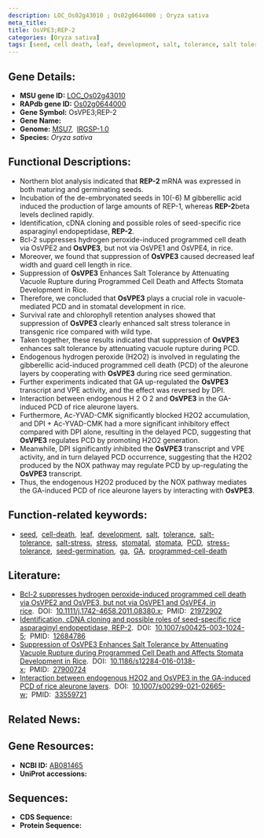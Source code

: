 ```yaml
---
description: LOC_Os02g43010 ; Os02g0644000 ; Oryza sativa
meta_title:
title: OsVPE3;REP-2
categories: [Oryza sativa]
tags: [seed, cell death, leaf, development, salt, tolerance, salt tolerance, salt stress, stress, stomatal, stomata, PCD, stress tolerance, seed germination,  ga , GA, programmed cell death]
---
```


## Gene Details:
- **MSU gene ID:** [LOC_Os02g43010](http://rice.uga.edu/cgi-bin/ORF_infopage.cgi?orf=LOC_Os02g43010)  
- **RAPdb gene ID:** [Os02g0644000](https://rapdb.dna.affrc.go.jp/locus/?name=Os02g0644000)  
- **Gene Symbol:** OsVPE3;REP-2
- **Gene Name:**
- **Genome:**  [MSU7](http://rice.uga.edu/),&nbsp;&nbsp;[IRGSP-1.0](https://rapdb.dna.affrc.go.jp/download/irgsp1.html)
- **Species:** *Oryza sativa*

## Functional Descriptions:
   - Northern blot analysis indicated that **REP-2** mRNA was expressed in both maturing and germinating seeds.
   - Incubation of the de-embryonated seeds in 10(-6) M gibberellic acid induced the production of large amounts of REP-1, whereas **REP-2**beta levels declined rapidly.
   - Identification, cDNA cloning and possible roles of seed-specific rice asparaginyl endopeptidase, **REP-2**.
   - Bcl-2 suppresses hydrogen peroxide-induced programmed cell death via OsVPE2 and **OsVPE3**, but not via OsVPE1 and OsVPE4, in rice.
   - Moreover, we found that suppression of **OsVPE3** caused decreased leaf width and guard cell length in rice.
   - Suppression of **OsVPE3** Enhances Salt Tolerance by Attenuating Vacuole Rupture during Programmed Cell Death and Affects Stomata Development in Rice.
   - Therefore, we concluded that **OsVPE3** plays a crucial role in vacuole-mediated PCD and in stomatal development in rice.
   - Survival rate and chlorophyll retention analyses showed that suppression of **OsVPE3** clearly enhanced salt stress tolerance in transgenic rice compared with wild type.
   - Taken together, these results indicated that suppression of **OsVPE3** enhances salt tolerance by attenuating vacuole rupture during PCD.
   - Endogenous hydrogen peroxide (H2O2) is involved in regulating the gibberellic acid-induced programmed cell death (PCD) of the aleurone layers by cooperating with **OsVPE3** during rice seed germination.
   - Further experiments indicated that GA up-regulated the **OsVPE3** transcript and VPE activity, and the effect was reversed by DPI.
   - Interaction between endogenous H 2 O 2 and **OsVPE3** in the GA-induced PCD of rice aleurone layers.
   - Furthermore, Ac-YVAD-CMK significantly blocked H2O2 accumulation, and DPI + Ac-YVAD-CMK had a more significant inhibitory effect compared with DPI alone, resulting in the delayed PCD, suggesting that **OsVPE3** regulates PCD by promoting H2O2 generation.
   - Meanwhile, DPI significantly inhibited the **OsVPE3** transcript and VPE activity, and in turn delayed PCD occurrence, suggesting that the H2O2 produced by the NOX pathway may regulate PCD by up-regulating the **OsVPE3** transcript.
   - Thus, the endogenous H2O2 produced by the NOX pathway mediates the GA-induced PCD of rice aleurone layers by interacting with **OsVPE3**.

## Function-related keywords:
   - [seed](/tags/seed/),&nbsp;&nbsp;[cell-death](/tags/cell-death/),&nbsp;&nbsp;[leaf](/tags/leaf/),&nbsp;&nbsp;[development](/tags/development/),&nbsp;&nbsp;[salt](/tags/salt/),&nbsp;&nbsp;[tolerance](/tags/tolerance/),&nbsp;&nbsp;[salt-tolerance](/tags/salt-tolerance/),&nbsp;&nbsp;[salt-stress](/tags/salt-stress/),&nbsp;&nbsp;[stress](/tags/stress/),&nbsp;&nbsp;[stomatal](/tags/stomatal/),&nbsp;&nbsp;[stomata](/tags/stomata/),&nbsp;&nbsp;[PCD](/tags/PCD/),&nbsp;&nbsp;[stress-tolerance](/tags/stress-tolerance/),&nbsp;&nbsp;[seed-germination](/tags/seed-germination/),&nbsp;&nbsp;[ga](/tags/ga/),&nbsp;&nbsp;[GA](/tags/GA/),&nbsp;&nbsp;[programmed-cell-death](/tags/programmed-cell-death/)

## Literature:
   - [Bcl-2 suppresses hydrogen peroxide-induced programmed cell death via OsVPE2 and OsVPE3, but not via OsVPE1 and OsVPE4, in rice](https://www.doi.org/10.1111/j.1742-4658.2011.08380.x).&nbsp;&nbsp;DOI:&nbsp;&nbsp;[10.1111/j.1742-4658.2011.08380.x](https://www.doi.org/10.1111/j.1742-4658.2011.08380.x);&nbsp;&nbsp;PMID:&nbsp;&nbsp;[21972902](https://pubmed.ncbi.nlm.nih.gov/21972902/)
   - [Identification, cDNA cloning and possible roles of seed-specific rice asparaginyl endopeptidase, REP-2](https://www.doi.org/10.1007/s00425-003-1024-5).&nbsp;&nbsp;DOI:&nbsp;&nbsp;[10.1007/s00425-003-1024-5](https://www.doi.org/10.1007/s00425-003-1024-5);&nbsp;&nbsp;PMID:&nbsp;&nbsp;[12684786](https://pubmed.ncbi.nlm.nih.gov/12684786/)
   - [Suppression of OsVPE3 Enhances Salt Tolerance by Attenuating Vacuole Rupture during Programmed Cell Death and Affects Stomata Development in Rice](https://www.doi.org/10.1186/s12284-016-0138-x).&nbsp;&nbsp;DOI:&nbsp;&nbsp;[10.1186/s12284-016-0138-x](https://www.doi.org/10.1186/s12284-016-0138-x);&nbsp;&nbsp;PMID:&nbsp;&nbsp;[27900724](https://pubmed.ncbi.nlm.nih.gov/27900724/)
   - [Interaction between endogenous H2O2 and OsVPE3 in the GA-induced PCD of rice aleurone layers](https://www.doi.org/10.1007/s00299-021-02665-w).&nbsp;&nbsp;DOI:&nbsp;&nbsp;[10.1007/s00299-021-02665-w](https://www.doi.org/10.1007/s00299-021-02665-w);&nbsp;&nbsp;PMID:&nbsp;&nbsp;[33559721](https://pubmed.ncbi.nlm.nih.gov/33559721/)

## Related News:

## Gene Resources:
- **NCBI ID:**  [AB081465](http://www.ncbi.nlm.nih.gov/nuccore/AB081465)
- **UniProt accessions:** [](https://www.uniprot.org/uniprotkb//entry)

## Sequences:
- **CDS Sequence:**
- **Protein Sequence:**

